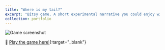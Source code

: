 ```yaml
---
title: "Where is my tail?"
excerpt: "Bitsy game. A short experimental narrative you could enjoy with a cup of tea. It's about wandering, remembering, and warm pixels."
collection: portfolio
---
```

<img src="https://pers-0.github.io/Portfolio/images/p2.png" alt="Game screenshot" style="max-width: 100%;">

🫧 [Play the game here!](https://pers-0.github.io/Portfolio/_pages/where_s_my_tail__pg_a_kitten_wak.html){:target="_blank"}

